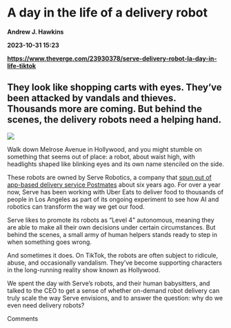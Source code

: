 # A day in the life of a delivery robot
**Andrew J. Hawkins**

**2023-10-31 15:23**

**https://www.theverge.com/23930378/serve-delivery-robot-la-day-in-life-tiktok**

They look like shopping carts with eyes. They’ve been attacked by vandals and thieves. Thousands more are coming. But behind the scenes, the delivery robots need a helping hand.
---------------------------------------------------------------------------------------------------------------------------------------------------------------------------------

![](https://cdn.vox-cdn.com/thumbor/M4XhSX2E25-YIpn6lnhUyZEamnk=/0x0:1920x1080/1200x628/filters:focal(960x540:961x541)/cdn.vox-cdn.com/uploads/chorus_asset/file/25046547/VRG_TEC_216_delivery_Bot_Container.jpg)

Walk down Melrose Avenue in Hollywood, and you might stumble on something that seems out of place: a robot, about waist high, with headlights shaped like blinking eyes and its own name stenciled on the side.

These robots are owned by Serve Robotics, a company that [spun out of app-based delivery service Postmates](https://www.prnewswire.com/news-releases/serve-robotics-spins-out-of-postmates-with-seed-funding-from-neo-to-build-the-next-generation-of-sidewalk-delivery-robots-301238644.html) about six years ago. For over a year now, Serve has been working with Uber Eats to deliver food to thousands of people in Los Angeles as part of its ongoing experiment to see how AI and robotics can transform the way we get our food.

Serve likes to promote its robots as “Level 4” autonomous, meaning they are able to make all their own decisions under certain circumstances. But behind the scenes, a small army of human helpers stands ready to step in when something goes wrong.

And sometimes it does. On TikTok, the robots are often subject to ridicule, abuse, and occasionally vandalism. They’ve become supporting characters in the long-running reality show known as Hollywood.

We spent the day with Serve’s robots, and their human babysitters, and talked to the CEO to get a sense of whether on-demand robot delivery can truly scale the way Serve envisions, and to answer the question: why do we even need delivery robots?

Comments